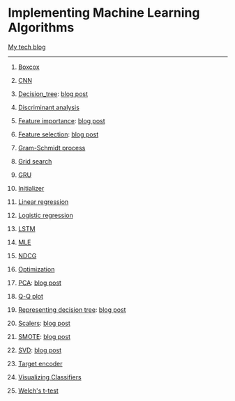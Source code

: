 # Implementing Machine Learning Algorithms 
[My tech blog](https://ywkim92.github.io/)  
- - -  
1. [Boxcox](https://nbviewer.org/github/ywkim92/Paper-implementation/blob/main/stats_and_linalg/Boxcox.ipynb)

1. [CNN](https://nbviewer.org/github/ywkim92/Paper-implementation/blob/main/neural_network/CNN.ipynb)

1. [Decision_tree](https://nbviewer.org/github/ywkim92/Paper-implementation/blob/main/machine_learning/Decision_tree.ipynb): [blog post](https://ywkim92.github.io/machine_learning/decision_tree/)

1. [Discriminant analysis](https://nbviewer.org/github/ywkim92/Paper-implementation/blob/main/machine_learning/Discriminant_analysis.ipynb)

1. [Feature importance](https://nbviewer.org/github/ywkim92/Paper-implementation/blob/main/machine_learning/Feature_importance.ipynb): [blog post](https://ywkim92.github.io/machine_learning/feature_importance/)

1. [Feature selection](https://nbviewer.org/github/ywkim92/Paper-implementation/blob/main/machine_learning/Feature_selection.ipynb): [blog post](https://ywkim92.github.io/machine_learning/feature_selection/)

1. [Gram-Schmidt process](https://nbviewer.org/github/ywkim92/Paper-implementation/blob/main/stats_and_linalg/Gram-Schmidt_process.ipynb)

1. [Grid search](https://nbviewer.org/github/ywkim92/Paper-implementation/blob/main/machine_learning/GridSearchCV.ipynb)

1. [GRU](https://nbviewer.org/github/ywkim92/Paper-implementation/blob/main/neural_network/GRU.ipynb)

1. [Initializer](https://nbviewer.org/github/ywkim92/Paper-implementation/blob/main/neural_network/Initializer.ipynb)

1. [Linear regression](https://nbviewer.org/github/ywkim92/Paper-implementation/blob/main/machine_learning/Linear_regression.ipynb)

1. [Logistic regression](https://nbviewer.org/github/ywkim92/Paper-implementation/blob/main/machine_learning/Logistic_regression.ipynb)

1. [LSTM](https://nbviewer.org/github/ywkim92/Paper-implementation/blob/main/neural_network/LSTM.ipynb)

1. [MLE](https://nbviewer.org/github/ywkim92/Paper-implementation/blob/main/stats_and_linalg/MLE.ipynb)

1. [NDCG](https://nbviewer.org/github/ywkim92/Paper-implementation/blob/main/machine_learning/nDCG.ipynb)

1. [Optimization](https://nbviewer.org/github/ywkim92/Paper-implementation/blob/main/neural_network/Optimization.ipynb)

1. [PCA](https://nbviewer.org/github/ywkim92/Paper-implementation/blob/main/machine_learning/Paper%20implementation_PCA.ipynb): [blog post](https://ywkim92.github.io/machine_learning/PCA/)

1. [Q-Q plot](https://nbviewer.org/github/ywkim92/Paper-implementation/blob/main/stats_and_linalg/QQplot.ipynb)

1. [Representing decision tree](https://nbviewer.org/github/ywkim92/Paper-implementation/blob/main/machine_learning/Representing_decision_tree.ipynb): [blog post](https://ywkim92.github.io/machine_learning/decision_tree/)

1. [Scalers](https://nbviewer.org/github/ywkim92/Paper-implementation/blob/main/data_preprocessing/Scalers.ipynb): [blog post](https://ywkim92.github.io/machine_learning/scalers/)

1. [SMOTE](https://nbviewer.org/github/ywkim92/Paper-implementation/blob/main/data_preprocessing/Paper%20implementation_SMOTE_with_pca_visualization.ipynb): [blog post](https://ywkim92.github.io/machine_learning/SMOTE/)

1. [SVD](https://nbviewer.org/github/ywkim92/Paper-implementation/blob/main/data_preprocessing/SVD_implementation.ipynb): [blog post](https://ywkim92.github.io/machine_learning/SVD/)

1. [Target encoder](https://nbviewer.org/github/ywkim92/Paper-implementation/blob/main/data_preprocessing/Target_encoder.ipynb)

1. [Visualizing Classifiers](https://nbviewer.org/github/ywkim92/Paper-implementation/blob/main/machine_learning/Visualizing_Classifiers.ipynb)

1. [Welch's t-test](https://nbviewer.org/github/ywkim92/Paper-implementation/blob/main/stats_and_linalg/Welch_ttest.ipynb)
